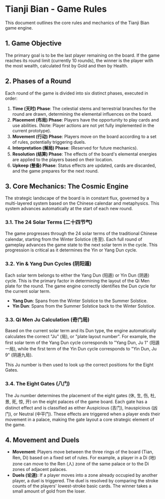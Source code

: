# Tianji Bian - Game Rules

This document outlines the core rules and mechanics of the Tianji Bian game engine.

## 1. Game Objective

The primary goal is to be the last player remaining on the board. If the game reaches its round limit (currently 10 rounds), the winner is the player with the most wealth, calculated first by Gold and then by Health.

## 2. Phases of a Round

Each round of the game is divided into six distinct phases, executed in order:

1.  **Time (天时) Phase**: The celestial stems and terrestrial branches for the round are drawn, determining the elemental influences on the board.
2.  **Placement (布局) Phase**: Players have the opportunity to play cards and use abilities. (Note: Player actions are not yet fully implemented in the current prototype).
3.  **Movement (行动) Phase**: Players move on the board according to a set of rules, potentially triggering duels.
4.  **Interpretation (解局) Phase**: (Reserved for future mechanics).
5.  **Resolution (结算) Phase**: The effects of the board's elemental energies are applied to the players based on their location.
6.  **Upkeep (整备) Phase**: Status effects are updated, cards are discarded, and the game prepares for the next round.

## 3. Core Mechanics: The Cosmic Engine

The strategic landscape of the board is in constant flux, governed by a multi-layered system based on the Chinese calendar and metaphysics. This system advances automatically at the start of each new round.

### 3.1. The 24 Solar Terms (二十四节气)

The game progresses through the 24 solar terms of the traditional Chinese calendar, starting from the Winter Solstice (冬至). Each full round of gameplay advances the game state to the next solar term in the cycle. This progression is critical as it determines the Yin or Yang Dun cycle.

### 3.2. Yin & Yang Dun Cycles (阴阳遁)

Each solar term belongs to either the Yang Dun (阳遁) or Yin Dun (阴遁) cycle. This is the primary factor in determining the layout of the Qi Men plate for the round. The game engine correctly identifies the Dun cycle for the current solar term.

-   **Yang Dun**: Spans from the Winter Solstice to the Summer Solstice.
-   **Yin Dun**: Spans from the Summer Solstice back to the Winter Solstice.

### 3.3. Qi Men Ju Calculation (奇门局)

Based on the current solar term and its Dun type, the engine automatically calculates the correct "Ju" (局), or "plate layout number". For example, the first solar term of the Yang Dun cycle corresponds to "Yang Dun, Ju 1" (阳遁一局), while the first term of the Yin Dun cycle corresponds to "Yin Dun, Ju 9" (阴遁九局).

This Ju number is then used to look up the correct positions for the Eight Gates.

### 3.4. The Eight Gates (八门)

The Ju number determines the placement of the eight gates (休, 生, 伤, 杜, 景, 死, 惊, 开) on the eight palaces of the game board. Each gate has a distinct effect and is classified as either Auspicious (吉门), Inauspicious (凶门), or Neutral (中平门). These effects are triggered when a player ends their movement in a palace, making the gate layout a core strategic element of the game.

## 4. Movement and Duels

-   **Movement**: Players move between the three rings of the board (Tian, Ren, Di) based on a fixed set of rules. For example, a player in a Di (地) zone can move to the Ren (人) zone of the same palace or to the Di zones of adjacent palaces.
-   **Duels (论道)**: If a player moves into a zone already occupied by another player, a duel is triggered. The duel is resolved by comparing the stroke counts of the players' lowest-stroke basic cards. The winner takes a small amount of gold from the loser.